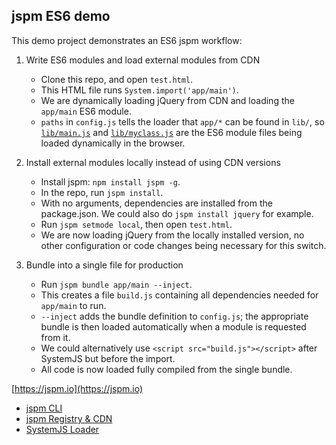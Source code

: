 jspm ES6 demo
---

This demo project demonstrates an ES6 jspm workflow:

1. Write ES6 modules and load external modules from CDN
   * Clone this repo, and open `test.html`.
   * This HTML file runs `System.import('app/main')`.
   * We are dynamically loading jQuery from CDN and loading the `app/main` ES6 module.
   * `paths` in `config.js` tells the loader that `app/*` can be found in `lib/`, so [`lib/main.js`](https://github.com/jspm/demo-es6/blob/master/lib/main.js) and [`lib/myclass.js`](https://github.com/jspm/demo-es6/blob/master/lib/my-class.js) are the ES6 module files being loaded dynamically in the browser.

2. Install external modules locally instead of using CDN versions
   * Install jspm: `npm install jspm -g`.
   * In the repo, run `jspm install`.
   * With no arguments, dependencies are installed from the package.json. We could also do `jspm install jquery` for example.
   * Run `jspm setmode local`, then open `test.html`.
   * We are now loading jQuery from the locally installed version, no other configuration or code changes being necessary for this switch.

3. Bundle into a single file for production
   * Run `jspm bundle app/main --inject`.
   * This creates a file `build.js` containing all dependencies needed for `app/main` to run.
   * `--inject` adds the bundle definition to `config.js`; the appropriate bundle is then loaded automatically when a module is requested from it.
   * We could alternatively use `<script src="build.js"></script>` after SystemJS but before the import.
   * All code is now loaded fully compiled from the single bundle.

[https://jspm.io](https://jspm.io)
* [jspm CLI](https://github.com/jspm/jspm-cli)
* [jspm Registry & CDN](https://github.com/jspm/registry)
* [SystemJS Loader](https://github.com/systemjs/systemjs)
